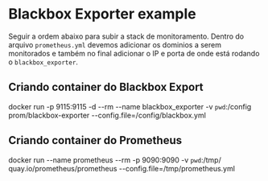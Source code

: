 # Blackbox Exporter example #

Seguir a ordem abaixo para subir a stack de monitoramento. Dentro do arquivo `prometheus.yml` devemos adicionar os dominios a serem monitorados e também no final adicionar o IP e porta de onde está rodando o `blackbox_exporter`.

## Criando container do Blackbox Export ##

docker run -p 9115:9115 -d  --rm --name blackbox_exporter -v `pwd`:/config  prom/blackbox-exporter --config.file=/config/blackbox.yml

## Criando container do Prometheus ##

docker run --name prometheus --rm -p 9090:9090 -v `pwd`:/tmp/ quay.io/prometheus/prometheus --config.file=/tmp/prometheus.yml


